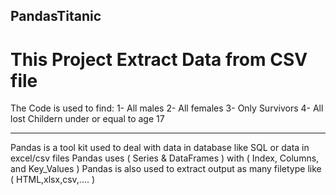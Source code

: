 ## PandasTitanic
# This Project Extract Data from CSV file
The Code is used to find: 
1- All males 
2- All females 
3- Only Survivors
4- All lost Childern under or equal to age 17

--------------------------------------------------------------------------------------------
Pandas is a tool kit used to deal with data in database like SQL or data in excel/csv files
Pandas uses ( Series & DataFrames ) with ( Index, Columns, and Key_Values ) 
Pandas is also used to extract output as many filetype like ( HTML,xlsx,csv,.... )
